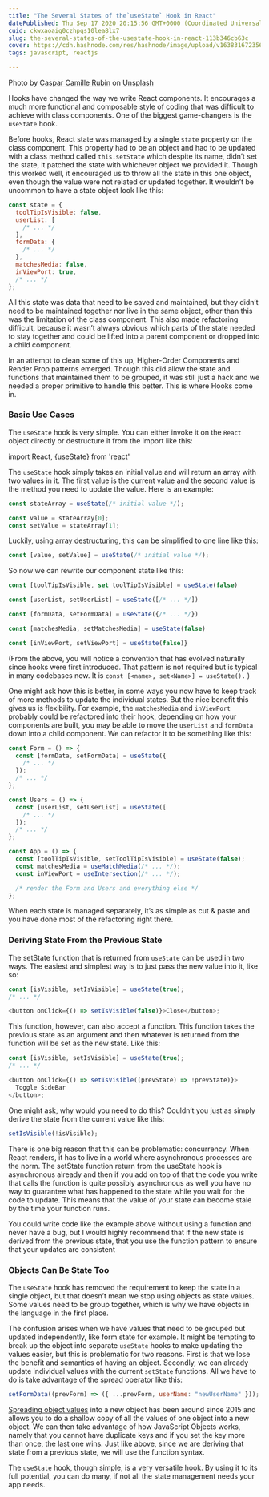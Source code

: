 ```yaml
---
title: "The Several States of the`useState` Hook in React"
datePublished: Thu Sep 17 2020 20:15:56 GMT+0000 (Coordinated Universal Time)
cuid: ckwxaoaig0czhpqs10lea8lx7
slug: the-several-states-of-the-usestate-hook-in-react-113b346cb63c
cover: https://cdn.hashnode.com/res/hashnode/image/upload/v1638316723568/vd5W9etMp.jpeg
tags: javascript, reactjs

---
```


Photo by [Caspar Camille Rubin](https://unsplash.com/@casparrubin?utm_source=medium&utm_medium=referral) on [Unsplash](https://unsplash.com?utm_source=medium&utm_medium=referral)

Hooks have changed the way we write React components. It encourages a much more functional and composable style of coding that was difficult to achieve with class components. One of the biggest game-changers is the `useState` hook.

Before hooks, React state was managed by a single `state` property on the class component. This property had to be an object and had to be updated with a class method called `this.setState` which despite its name, didn’t set the state, it patched the state with whichever object we provided it. Though this worked well, it encouraged us to throw all the state in this one object, even though the value were not related or updated together. It wouldn’t be uncommon to have a state object look like this:

```javascript
const state = {
  toolTipIsVisible: false,
  userList: [
    /* ... */
  ],
  formData: {
    /* ... */
  },
  matchesMedia: false,
  inViewPort: true,
  /* ... */
};
```

All this state was data that need to be saved and maintained, but they didn’t need to be maintained together nor live in the same object, other than this was the limitation of the class component. This also made refactoring difficult, because it wasn’t always obvious which parts of the state needed to stay together and could be lifted into a parent component or dropped into a child component.

In an attempt to clean some of this up, Higher-Order Components and Render Prop patterns emerged. Though this did allow the state and functions that maintained them to be grouped, it was still just a hack and we needed a proper primitive to handle this better. This is where Hooks come in.

### Basic Use Cases

The `useState` hook is very simple. You can either invoke it on the `React` object directly or destructure it from the import like this:

import React, {useState} from 'react'

The `useState` hook simply takes an initial value and will return an array with two values in it. The first value is the current value and the second value is the method you need to update the value. Here is an example:

```javascript
const stateArray = useState(/* initial value */);

const value = stateArray[0];
const setValue = stateArray[1];
```

Luckily, using [array destructuring](https://developer.mozilla.org/en-US/docs/Web/JavaScript/Reference/Operators/Destructuring_assignment), this can be simplified to one line like this:

```javascript
const [value, setValue] = useState(/* initial value */);
```

So now we can rewrite our component state like this:

```javascript
const [toolTipIsVisible, set toolTipIsVisible] = useState(false)

const [userList, setUserList] = useState([/* ... */])

const [formData, setFormData] = useState({/* ... */})

const [matchesMedia, setMatchesMedia] = useState(false)

const [inViewPort, setViewPort] = useState(false)}
```

(From the above, you will notice a convention that has evolved naturally since hooks were first introduced. That pattern is not required but is typical in many codebases now. It is `const [<name>, set<Name>] = useState().` )

One might ask how this is better, in some ways you now have to keep track of more methods to update the individual states. But the nice benefit this gives us is flexibility. For example, the `matchesMedia` and `inViewPort` probably could be refactored into their hook, depending on how your components are built, you may be able to move the `userList` and `formData` down into a child component. We can refactor it to be something like this:

```javascript
const Form = () => {
  const [formData, setFormData] = useState({
    /* ... */
  });
  /* ... */
};

const Users = () => {
  const [userList, setUserList] = useState([
    /* ... */
  ]);
  /* ... */
};

const App = () => {
  const [toolTipIsVisible, setToolTipIsVisible] = useState(false);
  const matchesMedia = useMatchMedia(/* ... */);
  const inViewPort = useIntersection(/* ... */);

  /* render the Form and Users and everything else */
};
```

When each state is managed separately, it’s as simple as cut & paste and you have done most of the refactoring right there.

### Deriving State From the Previous State

The setState function that is returned from `useState` can be used in two ways. The easiest and simplest way is to just pass the new value into it, like so:

```javascript
const [isVisible, setIsVisible] = useState(true);
/* ... */

<button onClick={() => setIsVisible(false)}>Close</button>;
```

This function, however, can also accept a function. This function takes the previous state as an argument and then whatever is returned from the function will be set as the new state. Like this:

```javascript
const [isVisible, setIsVisible] = useState(true);
/* ... */

<button onClick={() => setIsVisible((prevState) => !prevState)}>
  Toggle SideBar
</button>;
```

One might ask, why would you need to do this? Couldn’t you just as simply derive the state from the current value like this:

```javascript
setIsVisible(!isVisible);
```

There is one big reason that this can be problematic: concurrency. When React renders, it has to live in a world where asynchronous processes are the norm. The setState function return from the useState hook is asynchronous already and then if you add on top of that the code you write that calls the function is quite possibly asynchronous as well you have no way to guarantee what has happened to the state while you wait for the code to update. This means that the value of your state can become stale by the time your function runs.

You could write code like the example above without using a function and never have a bug, but I would highly recommend that if the new state is derived from the previous state, that you use the function pattern to ensure that your updates are consistent

### Objects Can Be State Too

The `useState` hook has removed the requirement to keep the state in a single object, but that doesn’t mean we stop using objects as state values. Some values need to be group together, which is why we have objects in the language in the first place.

The confusion arises when we have values that need to be grouped but updated independently, like form state for example. It might be tempting to break up the object into separate `useState` hooks to make updating the values easier, but this is problematic for two reasons. First is that we lose the benefit and semantics of having an object. Secondly, we can already update individual values with the current `setState` functions. All we have to do is take advantage of the spread operator like this:

```javascript
setFormData((prevForm) => ({ ...prevForm, userName: "newUserName" }));
```

[Spreading object values](https://developer.mozilla.org/en-US/docs/Web/JavaScript/Reference/Operators/Spread_syntax) into a new object has been around since 2015 and allows you to do a shallow copy of all the values of one object into a new object. We can then take advantage of how JavaScript Objects works, namely that you cannot have duplicate keys and if you set the key more than once, the last one wins. Just like above, since we are deriving that state from a previous state, we will use the function syntax.

The `useState` hook, though simple, is a very versatile hook. By using it to its full potential, you can do many, if not all the state management needs your app needs.
